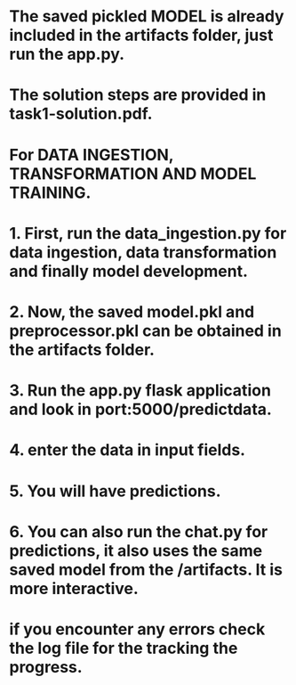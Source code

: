 
# The saved pickled MODEL is already included in the artifacts folder, just run the app.py.
# The solution steps are provided in task1-solution.pdf.


#
#
#
#

# For DATA INGESTION, TRANSFORMATION AND MODEL TRAINING.

# 1. First, run the data_ingestion.py for data ingestion, data transformation and finally model development.

# 2. Now, the saved model.pkl and preprocessor.pkl can be obtained in the artifacts folder.

# 3. Run the app.py flask application and look in port:5000/predictdata.

# 4. enter the data in input fields.

# 5. You will have predictions.

# 6. You can also run the chat.py for predictions, it also uses the same saved model from the /artifacts. It is more interactive.

# if you encounter any errors check the log file for the tracking the progress.


